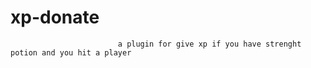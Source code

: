 #                                                           xp-donate
                            
                            a plugin for give xp if you have strenght potion and you hit a player
